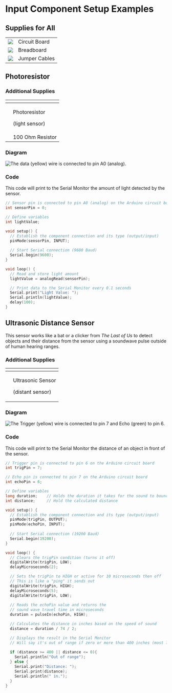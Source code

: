 # Input Component Setup Examples

## Supplies for All

|  |  |
| :--- | :--- |
| ![](../../.gitbook/assets/image%20%28288%29.png)  | Circuit Board |
| ![](../../.gitbook/assets/image%20%28301%29.png)  | Breadboard |
| ![](../../.gitbook/assets/image%20%28303%29.png)  | Jumper Cables |

## Photoresistor

### Additional Supplies

<table>
  <thead>
    <tr>
      <th style="text-align:left"></th>
      <th style="text-align:left"></th>
    </tr>
  </thead>
  <tbody>
    <tr>
      <td style="text-align:left">
        <img src="../../.gitbook/assets/image (296).png" alt/>
      </td>
      <td style="text-align:left">
        <p>Photoresistor</p>
        <p>(light sensor)</p>
      </td>
    </tr>
    <tr>
      <td style="text-align:left">
        <img src="../../.gitbook/assets/image (284).png" alt/>
      </td>
      <td style="text-align:left">100 Ohm Resistor</td>
    </tr>
  </tbody>
</table>

### Diagram

![The data \(yellow\) wire is connected to pin A0 \(analog\).](../../.gitbook/assets/image%20%28290%29.png)

### Code

This code will print to the Serial Monitor the amount of light detected by the sensor. 

```cpp
// Sensor pin is connected to pin A0 (analog) on the Arduino circuit board
int sensorPin = 0;

// Define variables
int lightValue;

void setup() {
  // Establish the component connection and its type (output/input)
  pinMode(sensorPin, INPUT);
  
  // Start Serial connection (9600 Baud)
  Serial.begin(9600);
}

void loop() {
  // Read and store light amount
  lightValue = analogRead(sensorPin);

  // Print data to the Serial Monitor every 0.1 seconds
  Serial.print("Light Value: ");
  Serial.println(lightValue);
  delay(100);
}
```

## Ultrasonic Distance Sensor

This sensor works like a bat or a clicker from _The Last of Us_ to detect objects and their distance from the sensor using a soundwave pulse outside of human hearing ranges.

### Additional Supplies

<table>
  <thead>
    <tr>
      <th style="text-align:left"></th>
      <th style="text-align:left"></th>
    </tr>
  </thead>
  <tbody>
    <tr>
      <td style="text-align:left">
        <img src="../../.gitbook/assets/image (294).png" alt/>
      </td>
      <td style="text-align:left">
        <p>Ultrasonic Sensor</p>
        <p>(distant sensor)</p>
      </td>
    </tr>
  </tbody>
</table>

### Diagram

![The Trigger \(yellow\) wire is connected to pin 7 and Echo \(green\) to pin 6.](../../.gitbook/assets/image%20%28287%29.png)

### Code

This code will print to the Serial Monitor the distance of an object in front of the sensor. 

```cpp
// Trigger pin is connected to pin 6 on the Arduino circuit board
int trigPin = 7;

// Echo pin is connected to pin 7 on the Arduino circuit board
int echoPin = 6;

// Define variables
long duration;    // Holds the duration it takes for the sound to bounce back
int distance;     // Hold the calculated distance

void setup() {
  // Establish the component connection and its type (output/input)
  pinMode(trigPin, OUTPUT);
  pinMode(echoPin, INPUT);
  
  // Start Serial connection (19200 Baud)
  Serial.begin(19200);
}

void loop() {
  // Clears the trigPin condition (turns it off)
  digitalWrite(trigPin, LOW);
  delayMicroseconds(2);

  // Sets the trigPin to HIGH or active for 10 microseconds then off
  // This is like a "ping" it sends out
  digitalWrite(trigPin, HIGH);
  delayMicroseconds(5);
  digitalWrite(trigPin, LOW);
  
  // Reads the echoPin value and returns the 
  // sound wave travel time in microseconds
  duration = pulseIn(echoPin, HIGH);

  // Calculates the distance in inches based on the speed of sound
  distance = duration / 74 / 2;

  // Displays the result in the Serial Monitor
  // Will say it's out of range if zero or more than 400 inches (most likely an error)
  
  if (distance >= 400 || distance <= 0){
    Serial.println("Out of range");
  } else {
    Serial.print("Distance: ");
    Serial.print(distance);
    Serial.println(" in.");
  }
}
```

